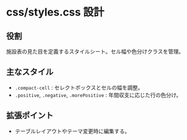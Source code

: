 # css/styles.css 設計

## 役割
施設表の見た目を定義するスタイルシート。セル幅や色分けクラスを管理。

## 主なスタイル
- `.compact-cell` : セレクトボックスとセルの幅を調整。
- `.positive`, `.negative`, `.morePositive` : 年間収支に応じた行の色分け。

## 拡張ポイント
- テーブルレイアウトやテーマ変更時に編集する。
